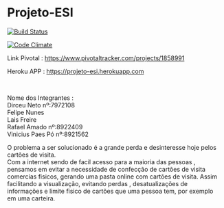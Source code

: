 # Projeto-ESI

[![Build Status](https://travis-ci.org/ViniciusPaespo/Projeto-ESI.svg?branch=master)](https://travis-ci.org/ViniciusPaespo/Projeto-ESI)

[![Code Climate](https://codeclimate.com/github/ViniciusPaespo/Projeto-ESI/badges/gpa.svg)](https://codeclimate.com/github/ViniciusPaespo/Projeto-ESI)

Link Pivotal : https://www.pivotaltracker.com/projects/1858991 <br>

Heroku APP : https://projeto-esi.herokuapp.com

<br>

Nome dos Integrantes : <br>
  Dirceu Neto nº:7972108 <br>
  Felipe Nunes <br>
  Lais Freire <br>
  Rafael Amado nº:8922409 <br>
  Vinicius Paes Pó nº:8921562 <br>
    
  O problema a ser solucionado é a grande perda e desinteresse hoje pelos cartões de visita. <br>
  Com a internet sendo de facil acesso para a maioria das pessoas , pensamos em evitar a necessidade de confecção de cartões de visita comercias fisicos, gerando uma pasta online com cartões de visita. Assim facilitando a visualização, evitando perdas , desatualizações de informações e limite fisico de cartões que uma pessoa tem, por exemplo em uma carteira.
